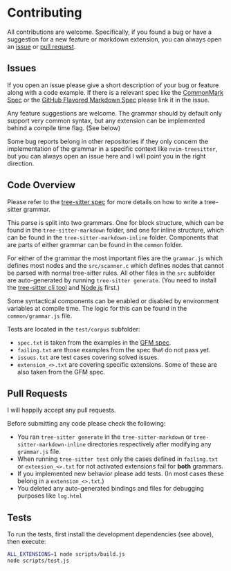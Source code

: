 # Contributing

All contributions are welcome. Specifically, if you found a bug or have a
suggestion for a new feature or markdown extension, you can always open an
[issue] or [pull request].

## Issues

If you open an issue please give a short description of your bug or feature
along with a code example. If there is a relevant spec like the [CommonMark
Spec][commonmark] or the [GitHub Flavored Markdown Spec][gfm] please link it in
the issue.

Any feature suggestions are welcome. The grammar should by default only support
very common syntax, but any extension can be implemented behind a compile time
flag. (See below)

Some bug reports belong in other repositories if they only concern the
implementation of the grammar in a specific context like `nvim-treesitter`, but
you can always open an issue here and I will point you in the right direction.

## Code Overview

Please refer to the [tree-sitter spec] for more details on how to write a tree-
sitter grammar.

This parse is split into two grammars. One for block structure, which can be
found in the `tree-sitter-markdown` folder, and one for inline structure, which
can be found in the `tree-sitter-markdown-inline` folder. Components that are
parts of either grammar can be found in the `common` folder.

For either of the grammar the most important files are the `grammar.js` which
defines most nodes and the `src/scanner.c` which defines nodes that cannot
be parsed with normal tree-sitter rules. All other files in the `src` subfolder
are auto-generated by running `tree-sitter generate`. (You need to install the
[tree-sitter cli tool][tree-sitter-cli] and [Node.js][nodejs] first.)

Some syntactical components can be enabled or disabled by environment variables
at compile time. The logic for this can be found in the `common/grammar.js`
file.

Tests are located in the `test/corpus` subfolder:
* `spec.txt` is taken from the examples in the [GFM spec][gfm].
* `failing.txt` are those examples from the spec that do not pass yet.
* `issues.txt` are test cases covering solved issues.
* `extension_<>.txt` are covering specific extensions. Some of these are also
  taken from the GFM spec.

## Pull Requests

I will happily accept any pull requests.

Before submitting any code please check the following:

* You ran `tree-sitter generate` in the `tree-sitter-markdown` or
  `tree-sitter-markdown-inline` directories respectively after modifying any
  `grammar.js` file.
* When running `tree-sitter test` only the cases defined in `failing.txt` or
  `extension_<>.txt` for not activated extensions fail for **both** grammars.
* If you implemented new behavior please add tests. (In most cases these belong
  in a `extension_<>.txt`.)
* You deleted any auto-generated bindings and files for debugging purposes
  like `log.html`

## Tests

To run the tests, first install the development dependencies (see above), then
execute:

```sh
ALL_EXTENSIONS=1 node scripts/build.js
node scripts/test.js
```

[issue]: https://github.com/tree-sitter-grammars/tree-sitter-markdown/issues/new
[pull request]: https://github.com/tree-sitter-grammars/tree-sitter-markdown/compare
[gfm]: https://github.github.com/gfm/
[commonmark]: https://spec.commonmark.org/
[tree-sitter spec]: https://tree-sitter.github.io/tree-sitter/
[tree-sitter-cli]: https://github.com/tree-sitter/tree-sitter/blob/master/cli/README.md
[nodejs]: https://nodejs.org/
